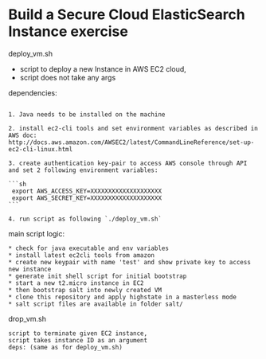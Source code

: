# Build a Secure Cloud ElasticSearch Instance exercise


deploy_vm.sh

* script to deploy a new Instance in AWS EC2 cloud, 
* script does not take any args


dependencies: 
~~~

1. Java needs to be installed on the machine 

2. install ec2-cli tools and set environment variables as described in AWS doc:
http://docs.aws.amazon.com/AWSEC2/latest/CommandLineReference/set-up-ec2-cli-linux.html

3. create authentication key-pair to access AWS console through API and set 2 following environment variables: 

```sh
 export AWS_ACCESS_KEY=XXXXXXXXXXXXXXXXXXXX
 export AWS_SECRET_KEY=XXXXXXXXXXXXXXXXXXXX
```

4. run script as following `./deploy_vm.sh` 

~~~


main script logic: 
~~~
* check for java executable and env variables 
* install latest ec2cli tools from amazon 
* create new keypair with name 'test' and show private key to access new instance  
* generate init shell script for initial bootstrap 
* start a new t2.micro instance in EC2 
* then bootstrap salt into newly created VM 
* clone this repository and apply highstate in a masterless mode 
* salt script files are available in folder salt/

~~~


drop_vm.sh 
~~~
script to terminate given EC2 instance, 
script takes instance ID as an argument
deps: (same as for deploy_vm.sh)
~~~


